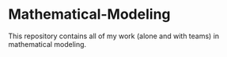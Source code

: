 # Mathematical-Modeling
This repository contains all of my work (alone and with teams) in mathematical modeling.
